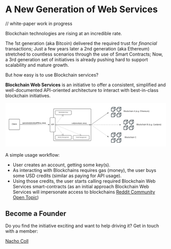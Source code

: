 # A New Generation of Web Services

// white-paper work in progress

Blockchain technologies are rising at an incredible rate.

The 1st generation (aka Bitcoin) delivered the required trust for *financial* transactions; Just a few years later a 2nd generation (aka Ethereum) stretched to countless scenarios through the use of Smart Contracts; Now, a 3rd generation set of initiatives is already pushing hard to support scalability and mature growth.

But how easy is to use Blockchain services?

**Blockchain Web Services** is an initiative to offer a consistent, simplified and well-documented API-oriented architecture to interact with best-in-class blockchain initiatives.

![Blockchain Web Services API](img/API_BlockchainWS.png)

A simple usage workflow:

- User creates an account, getting some key(s).
- As interacting with Blockchains requires gas (money), the user buys some USD credits (similar as paying for API usage).
- Using those credits, the user starts calling required Blockchain Web Services smart-contracts (as an initial approach Blockchain Web Services will impersonate access to blockchains [Reddit Community Open Topic](https://www.reddit.com/r/BlockchainWebServices/comments/pztqhc/question_on_blockchains_apiinterface_architecture/?utm_source=share&utm_medium=web2x&context=3))

## Become a Founder

Do you find the initiative exciting and want to help driving it? Get in touch with a member:

[Nacho Coll](https://www.linkedin.com/in/nacho-coll/)
